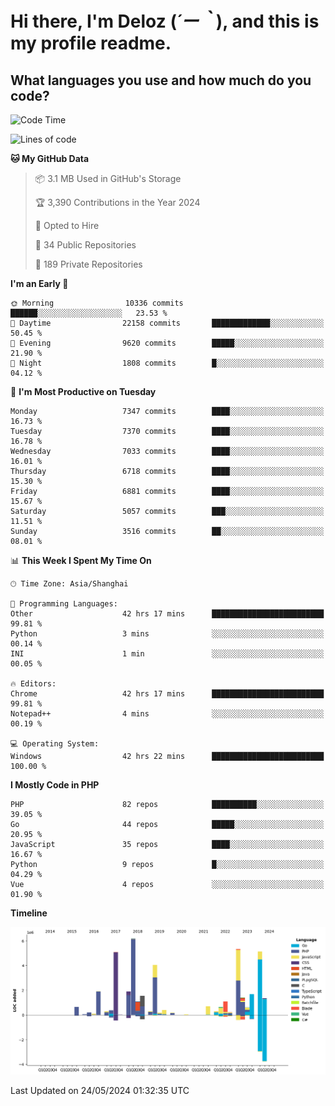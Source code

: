 # **Hi there, I'm Deloz (*´ー｀*), and this is my profile readme.**

## **What languages you use and how much do you code?**

<!--START_SECTION:waka-->
![Code Time](http://img.shields.io/badge/Code%20Time-4%2C045%20hrs%2032%20mins-blue)

![Lines of code](https://img.shields.io/badge/From%20Hello%20World%20I%27ve%20Written-42.8%20million%20lines%20of%20code-blue)

**🐱 My GitHub Data** 

> 📦 3.1 MB Used in GitHub's Storage 
 > 
> 🏆 3,390 Contributions in the Year 2024
 > 
> 💼 Opted to Hire
 > 
> 📜 34 Public Repositories 
 > 
> 🔑 189 Private Repositories 
 > 
**I'm an Early 🐤** 

```text
🌞 Morning                10336 commits       ██████░░░░░░░░░░░░░░░░░░░   23.53 % 
🌆 Daytime                22158 commits       █████████████░░░░░░░░░░░░   50.45 % 
🌃 Evening                9620 commits        █████░░░░░░░░░░░░░░░░░░░░   21.90 % 
🌙 Night                  1808 commits        █░░░░░░░░░░░░░░░░░░░░░░░░   04.12 % 
```
📅 **I'm Most Productive on Tuesday** 

```text
Monday                   7347 commits        ████░░░░░░░░░░░░░░░░░░░░░   16.73 % 
Tuesday                  7370 commits        ████░░░░░░░░░░░░░░░░░░░░░   16.78 % 
Wednesday                7033 commits        ████░░░░░░░░░░░░░░░░░░░░░   16.01 % 
Thursday                 6718 commits        ████░░░░░░░░░░░░░░░░░░░░░   15.30 % 
Friday                   6881 commits        ████░░░░░░░░░░░░░░░░░░░░░   15.67 % 
Saturday                 5057 commits        ███░░░░░░░░░░░░░░░░░░░░░░   11.51 % 
Sunday                   3516 commits        ██░░░░░░░░░░░░░░░░░░░░░░░   08.01 % 
```


📊 **This Week I Spent My Time On** 

```text
🕑︎ Time Zone: Asia/Shanghai

💬 Programming Languages: 
Other                    42 hrs 17 mins      █████████████████████████   99.81 % 
Python                   3 mins              ░░░░░░░░░░░░░░░░░░░░░░░░░   00.14 % 
INI                      1 min               ░░░░░░░░░░░░░░░░░░░░░░░░░   00.05 % 

🔥 Editors: 
Chrome                   42 hrs 17 mins      █████████████████████████   99.81 % 
Notepad++                4 mins              ░░░░░░░░░░░░░░░░░░░░░░░░░   00.19 % 

💻 Operating System: 
Windows                  42 hrs 22 mins      █████████████████████████   100.00 % 
```

**I Mostly Code in PHP** 

```text
PHP                      82 repos            ██████████░░░░░░░░░░░░░░░   39.05 % 
Go                       44 repos            █████░░░░░░░░░░░░░░░░░░░░   20.95 % 
JavaScript               35 repos            ████░░░░░░░░░░░░░░░░░░░░░   16.67 % 
Python                   9 repos             █░░░░░░░░░░░░░░░░░░░░░░░░   04.29 % 
Vue                      4 repos             ░░░░░░░░░░░░░░░░░░░░░░░░░   01.90 % 
```



**Timeline**

![Lines of Code chart](https://raw.githubusercontent.com/deloz/deloz/main/assets/bar_graph.png)


 Last Updated on 24/05/2024 01:32:35 UTC
<!--END_SECTION:waka-->
